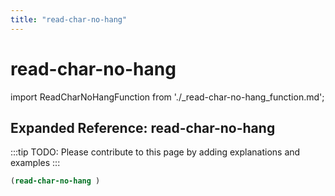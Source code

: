```yaml
---
title: "read-char-no-hang"
---
```


# read-char-no-hang

import ReadCharNoHangFunction from './_read-char-no-hang_function.md';

<ReadCharNoHangFunction />

## Expanded Reference: read-char-no-hang

:::tip
TODO: Please contribute to this page by adding explanations and examples
:::

```lisp
(read-char-no-hang )
```
